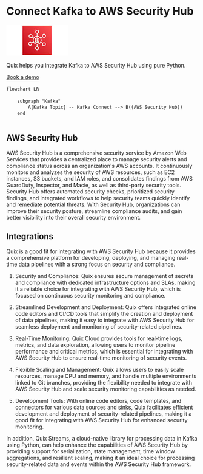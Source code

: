 # Connect Kafka to AWS Security Hub

![](./images/logo_1.jpg)

Quix helps you integrate Kafka to AWS Security Hub using pure Python.

<div>
<a class="md-button md-button--primary" href="https://share.hsforms.com/1iW0TmZzKQMChk0lxd_tGiw4yjw2?__hstc=175542013.2303933fbd746c0ac86d9ccbe9bc9100.1728383268831.1729603416735.1729620918855.31&__hssc=175542013.1.1729620918855&__hsfp=2132701734" target="_blank" style="margin-right:.5rem;">Book a demo</a>
<br/>
</div>

```mermaid
flowchart LR

    subgraph "Kafka"
        A[Kafka Topic] -- Kafka Connect --> B((AWS Security Hub))
    end
    
```

## AWS Security Hub

AWS Security Hub is a comprehensive security service by Amazon Web Services that provides a centralized place to manage security alerts and compliance status across an organization's AWS accounts. It continuously monitors and analyzes the security of AWS resources, such as EC2 instances, S3 buckets, and IAM roles, and consolidates findings from AWS GuardDuty, Inspector, and Macie, as well as third-party security tools. Security Hub offers automated security checks, prioritized security findings, and integrated workflows to help security teams quickly identify and remediate potential threats. With Security Hub, organizations can improve their security posture, streamline compliance audits, and gain better visibility into their overall security environment.

## Integrations

Quix is a good fit for integrating with AWS Security Hub because it provides a comprehensive platform for developing, deploying, and managing real-time data pipelines with a strong focus on security and compliance.

1. Security and Compliance: Quix ensures secure management of secrets and compliance with dedicated infrastructure options and SLAs, making it a reliable choice for integrating with AWS Security Hub, which is focused on continuous security monitoring and compliance.

2. Streamlined Development and Deployment: Quix offers integrated online code editors and CI/CD tools that simplify the creation and deployment of data pipelines, making it easy to integrate with AWS Security Hub for seamless deployment and monitoring of security-related pipelines.

3. Real-Time Monitoring: Quix Cloud provides tools for real-time logs, metrics, and data exploration, allowing users to monitor pipeline performance and critical metrics, which is essential for integrating with AWS Security Hub to ensure real-time monitoring of security events.

4. Flexible Scaling and Management: Quix allows users to easily scale resources, manage CPU and memory, and handle multiple environments linked to Git branches, providing the flexibility needed to integrate with AWS Security Hub and scale security monitoring capabilities as needed.

5. Development Tools: With online code editors, code templates, and connectors for various data sources and sinks, Quix facilitates efficient development and deployment of security-related pipelines, making it a good fit for integrating with AWS Security Hub for enhanced security monitoring.

In addition, Quix Streams, a cloud-native library for processing data in Kafka using Python, can help enhance the capabilities of AWS Security Hub by providing support for serialization, state management, time window aggregations, and resilient scaling, making it an ideal choice for processing security-related data and events within the AWS Security Hub framework.

